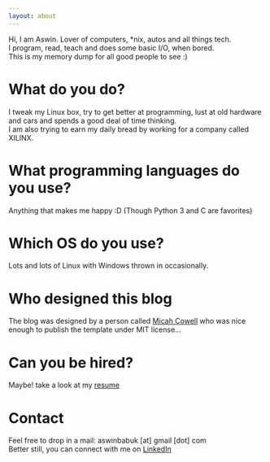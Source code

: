```yaml
---
layout: about
---
```


Hi, I am Aswin. Lover of computers, *nix, autos and all things tech.  
I program, read, teach and does some basic I/O, when bored.  
This is my memory dump for all good people to see :)

# What do you do?
I tweak my Linux box, try to get better at programming, lust at old hardware
and cars and spends a good deal of time thinking.  
I am also trying to earn my daily bread by working for a company called XILINX.

# What programming languages do you use?
Anything that makes me happy :D (Though Python 3 and C are favorites) 

# Which OS do you use?
Lots and lots of Linux with Windows thrown in occasionally.

# Who designed this blog
The blog was designed by a person called
[Micah Cowell](http://blog.micahcowell.com) who was nice enough to publish
the template under MIT license...

# Can you be hired?
Maybe! take a look at my
[resume](https://github.com/karuvally/cv/raw/master/karuvally_cv.pdf)

# Contact
Feel free to drop in a mail: aswinbabuk [at] gmail [dot] com  
Better still, you can connect with me on
[LinkedIn](https://in.linkedin.com/in/karuvally)  
